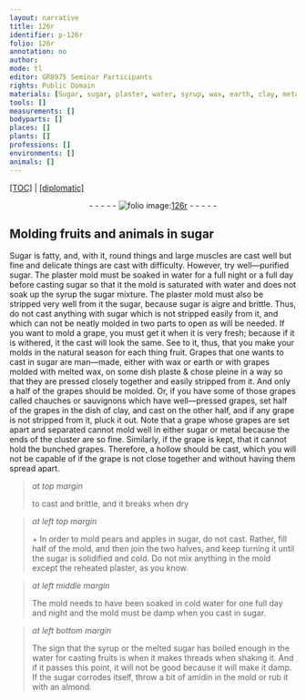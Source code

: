```yaml
---
layout: narrative
title: 126r
identifier: p-126r
folio: 126r
annotation: no
author:
mode: tl
editor: GR8975 Seminar Participants
rights: Public Domain
materials: [Sugar, sugar, plaster, water, syrup, wax, earth, clay, metal, amidin, almond]
tools: []
measurements: []
bodyparts: []
places: []
plants: []
professions: []
environments: []
animals: []
---
```


 <p><a href="{{ site.baseurl }}/translation/">[TOC]</a> | <a href="{{ site.baseurl }}/texts/p-126r_tc/" target="_blank">[diplomatic]</a></p><div class="folio" align="center">- - - - - <a href="http://gallica.bnf.fr/ark:/12148/btv1b10500001g/f257.item" target="_blank"><img src="https://cu-mkp.github.io/2017-workshop-edition/assets/photo-icon.png" alt="folio image: " style="display:inline-block; margin-bottom:-3px;"/>126r</a> - - - - - </div>  
  

## Molding fruits and animals in sugar

 
<span class="m">Sugar</span> is fatty, and, with it, round things and large muscles are cast well but fine and delicate things <span class="x">are cast with</span> difficulty. However, try well—purified <span class="m">sugar</span>. The <span class="m">plaster</span> mold must be soaked in <span class="m">water</span> for a full night or a full day before casting <span class="m">sugar</span> so that it <span class="x">the mold</span> is saturated with <span class="m">water</span> and does not soak up the <span class="m">syrup</span> <span class="x">the <span class="m">sugar</span> mixture</span>. The <span class="x">plaster</span> mold must also be stripped very well from it <span class="x">the sugar</span>, because <span class="m">sugar</span> is aigre and brittle. Thus, do not cast anything with <span class="m">sugar</span> which is not stripped easily from it, and which can not be neatly molded in two parts to open as will be needed. If you want to mold a grape, you must get it when it is very fresh; because if it is withered, it <span class="x">the cast</span> will look the same. See to it, thus, that you make your molds in the natural season for each thing <span class="x">fruit</span>. Grapes that one wants to cast in <span class="m">sugar</span> are man—made, either with <span class="m">wax</span> or <span class="m">earth</span> or with grapes molded with melted <span class="m">wax</span>, on some dish <span class="x">plaste & chose pleine</span> in a way so that they are pressed closely together and easily stripped from it. And only a half <span class="x">of the grapes</span> should be molded. Or, if you have some of those grapes called chauches or sauvignons which have well—pressed grapes, set half of the grapes in the dish of <span class="m">clay</span>, and cast on the other half, and if any grape is not stripped from it, pluck it out. Note that a grape whose grapes are set apart and separated cannot mold well in either <span class="m">sugar</span> or <span class="m">metal</span> because the ends of the cluster are so fine. Similarly, if the grape is kept, that it cannot hold the bunched grapes. Therefore, a hollow should be cast, which you will not be capable of if the grape is not close together and without having them spread apart.
 
> *at top margin*
> 
> 
>   to cast and brittle, and <span class="x">it</span> breaks when dry
 
> *at left top margin*
> 
> 
>   \+ In order to mold pears and apples in <span class="m">sugar</span>, do not cast. Rather, fill half of the mold, and then join the two <span class="x">halves</span>, and keep turning <span class="x">it</span> until the <span class="m">sugar</span> is solidified and cold. Do not mix anything in the mold except the reheated <span class="m">plaster</span>, as you know.
 
> *at left middle margin*
> 
> 
>   The mold needs to have been soaked in cold <span class="m">water</span> for one full day and night and <span class="x">the mold</span> must be damp when you cast in <span class="m">sugar</span>.
 
> *at left bottom margin*
> 
> 
>   The sign that the <span class="m">syrup</span> or the melted <span class="m">sugar</span> has boiled enough in the <span class="m">water</span> for casting fruits is when it makes threads when shaking it. And if it passes this point, it will not be good because it will make <span class="x">it</span> damp. If the <span class="m">sugar</span> corrodes itself, throw a bit of <span class="m">amidin</span> in the mold or rub it with an <span class="m">almond</span>.
 
 